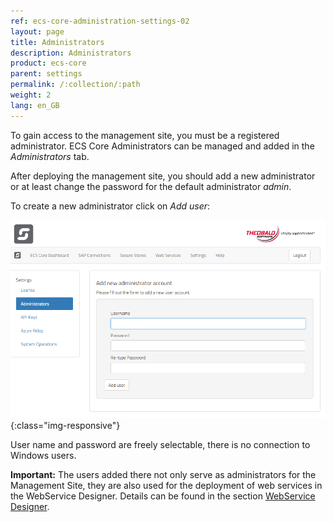 ```yaml
---
ref: ecs-core-administration-settings-02
layout: page
title: Administrators
description: Administrators
product: ecs-core
parent: settings
permalink: /:collection/:path
weight: 2
lang: en_GB
---
```


To gain access to the management site, you must be a registered administrator. ECS Core Administrators can be managed and added in the *Administrators* tab. 

After deploying the management site, you should add a new administrator or at least change the password for the default administrator *admin*. 

To create a new administrator click on *Add user*:

![ecscore-administrators](/img/content/ecscore_administrators.png){:class="img-responsive"}

User name and password are freely selectable, there is no connection to Windows users. <br>

**Important:** The users added there not only serve as administrators for the Management Site, they are also used for the deployment of web services in the WebService Designer.
Details can be found in the section [WebService Designer](../../webservices). 
